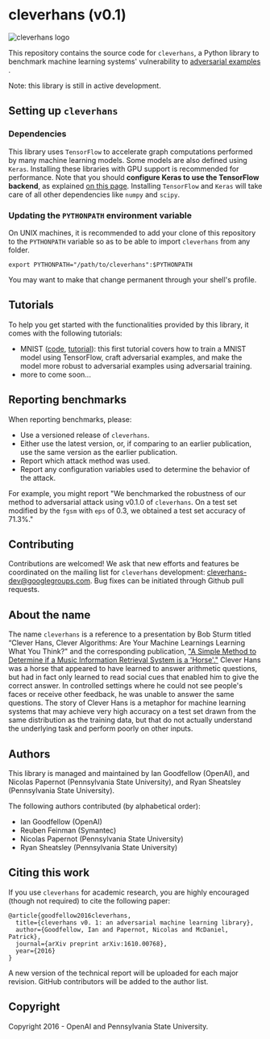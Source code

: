 # cleverhans (v0.1)

<img src="https://github.com/openai/cleverhans/blob/master/logo.png?raw=true" alt="cleverhans logo">

This repository contains the source code for `cleverhans`, a Python library to
benchmark machine learning systems' vulnerability to
[adversarial examples](http://karpathy.github.io/2015/03/30/breaking-convnets/)
.

Note: this library is still in active development.

## Setting up `cleverhans`

### Dependencies

This library uses `TensorFlow` to accelerate graph computations performed by
many machine learning models. Some models are also defined using `Keras`.
Installing these libraries with GPU support is recommended for performance.
Note that you should **configure Keras to use the TensorFlow backend**, as
explained [on this page](https://keras.io/backend/). Installing `TensorFlow`
and `Keras` will take care of all other dependencies like `numpy` and `scipy`.

### Updating the `PYTHONPATH` environment variable

On UNIX machines, it is recommended to add your clone of this repository to the
`PYTHONPATH` variable so as to be able to import `cleverhans` from any folder.

```
export PYTHONPATH="/path/to/cleverhans":$PYTHONPATH
```

You may want to make that change permanent through your shell's profile.

## Tutorials

To help you get started with the functionalities provided by this library, it
comes with the following tutorials:
* MNIST ([code](tutorials/mnist_tutorial.py), [tutorial](tutorials/mnist_tutorial.md)): this first
tutorial covers how to train a MNIST model using TensorFlow,
craft adversarial examples, and make the model more robust to adversarial
examples using adversarial training.
* more to come soon...
 
## Reporting benchmarks

When reporting benchmarks, please:
* Use a versioned release of `cleverhans`.
* Either use the latest version, or, if comparing to an earlier publication, use the same version as the earlier publication.
* Report which attack method was used.
* Report any configuration variables used to determine the behavior of the attack.

For example, you might report "We benchmarked the robustness of our method to adversarial attack using v0.1.0 of `cleverhans`. On a test set modified by the `fgsm` with `eps` of 0.3, we obtained a test set accuracy of 71.3%."

## Contributing

Contributions are welcomed! We ask that new efforts and features be coordinated
on the mailing list for `cleverhans` development: [cleverhans-dev@googlegroups.com](https://groups.google.com/forum/#!forum/cleverhans-dev). 
Bug fixes can be initiated through Github pull requests.

## About the name

The name `cleverhans` is a reference to a presentation by Bob Sturm titled “Clever Hans, Clever Algorithms: Are Your Machine Learnings Learning What You Think?" and the corresponding publication, ["A Simple Method to Determine if a Music Information Retrieval System is a 'Horse'."](http://ieeexplore.ieee.org/document/6847693/) Clever Hans was a horse that appeared to have learned to answer arithmetic questions, but had in fact only learned to read social cues that enabled him to give the correct answer. In controlled settings where he could not see people's faces or receive other feedback, he was unable to answer the same questions. The story of Clever Hans is a metaphor for machine learning systems that may achieve very high accuracy on a test set drawn from the same distribution as the training data, but that do not actually understand the underlying task and perform poorly on other inputs.

## Authors

This library is managed and maintained by Ian Goodfellow (OpenAI),
and Nicolas Papernot (Pennsylvania State University), and
Ryan Sheatsley (Pennsylvania State University).

The following authors contributed (by alphabetical order):
* Ian Goodfellow (OpenAI)
* Reuben Feinman                 (Symantec)
* Nicolas Papernot (Pennsylvania State University)
* Ryan Sheatsley (Pennsylvania State University)

## Citing this work

If you use `cleverhans` for academic research, you are highly encouraged 
(though not required) to cite the following paper:

```
@article{goodfellow2016cleverhans,
  title={cleverhans v0. 1: an adversarial machine learning library},
  author={Goodfellow, Ian and Papernot, Nicolas and McDaniel, Patrick},
  journal={arXiv preprint arXiv:1610.00768},
  year={2016}
}
```

A new version of the technical report will be uploaded for each major
revision. GitHub contributors will be added to the author list.

## Copyright

Copyright 2016 - OpenAI and Pennsylvania State University.
